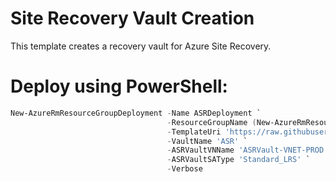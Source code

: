 # Site Recovery Vault Creation

This template creates a recovery vault for Azure Site Recovery.

# Deploy using PowerShell:
````powershell
New-AzureRmResourceGroupDeployment -Name ASRDeployment `
                                   -ResourceGroupName (New-AzureRmResourceGroup -Name 'RG-ASR' -Location 'canadaeast').ResourceGroupName `
                                   -TemplateUri 'https://raw.githubusercontent.com/erleonard/AzureARMTemplates/master/Site-Recovery-Vault-Creation/azuredeploy.json' `
                                   -VaultName 'ASR' `
                                   -ASRVaultVNName 'ASRVault-VNET-PROD' `
                                   -ASRVaultSAType 'Standard_LRS' `
                                   -Verbose
````